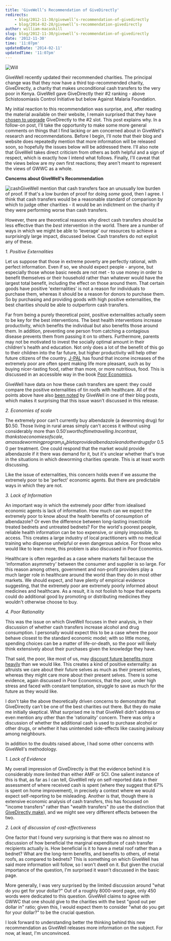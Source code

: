 ```yaml
---
title: 'GiveWell’s Recommendation of GiveDirectly'
redirects:
    - blog/2012-11-30/givewell’s-recommendation-of-givedirectly
    - blog/2014-02-28/givewell’s-recommendation-givedirectly
author: william-macaskill
slug: blog/2012-11-30/givewell’s-recommendation-of-givedirectly
date: '2012-11-30'
time: '11:07pm'
updatedDate: '2014-02-11'
updatedTime: '11:07pm'
---
```

![Will](/images/uploads/will-crouch.jpg)

GiveWell recently updated their recommended charities. The principal change was that they now have a third top-recommended charity, GiveDirectly, a charity that makes unconditional cash transfers to the very poor in Kenya. GiveWell gave GiveDirectly their #2 ranking - above Schistosomiasis Control Initiative but below Against Malaria Foundation.

My initial reaction to this recommendation was surprise, and, after reading the material available on their website, I remain surprised that they have [chosen to upgrade](http://blog.givewell.org/2012/11/26/our-top-charities-for-the-2012-giving-season/) GiveDirectly to the #2 slot. This post explains why. In a follow-on post, I'll take the opportunity to make some more general comments on things that I find lacking or am concerned about in GiveWell's research and recommendations. Before I begin, I'll note that their blog and website does repeatedly mention that more information will be released soon, so hopefully the issues below will be addressed there. I'll also note that GiveWell takes direct criticism from others as both helpful and a sign of respect, which is exactly how I intend what follows. Finally, I'll caveat that the views below are my own first reactions; they aren't meant to represent the views of GWWC as a whole.

**Concerns about GiveWell's Recommendation**

![cash](/images/uploads/money-hand-cash-dollars-fotolia_113356_subscription_l.jpg)GiveWell mention that cash transfers face an unusually low burden of proof. If that's a low burden of proof for doing _some_ good, then I agree. I think that cash transfers would be a reasonable standard of comparison by which to judge other charities - it would be an indictment on the charity if they were performing worse than cash transfers.

However, there are theoretical reasons why direct cash transfers should be less effective than the _best_ intervention in the world. There are a number of ways in which we might be able to 'leverage' our resources to achieve a surprisingly large impact, discussed below. Cash transfers do not exploit any of these.

_1\. Positive Externalities_

Let us suppose that those in extreme poverty are perfectly rational, with perfect information. Even if so, we should expect people - anyone, but especially those whose basic needs are not met - to use money in order to benefit themselves or their household rather than whatever would have the largest total benefit, including the effect on those around them. That certain goods have positive 'externalities' is not a reason for individuals to purchase them, whereas it should be a reason for donors to purchase them. So by purchasing and providing goods with high positive externalities, the best charities should be able to outperform cash transfers.

Far from being a purely theoretical point, positive externalities actually seem to be key for the best interventions. The best health interventions increase productivity, which benefits the individual but also benefits those around them. In addition, preventing one person from catching a contagious disease prevents them from passing it on to others. Furthermore, parents may not be motivated to invest the socially optimal amount in their children's health and education. Not only does a lot of the benefit of this go to their children into the far future, but higher productivity will help other future citizens of the country. [J-PAL](http://www.povertyactionlab.org/) has found that income increases of the extremely poor are often spent making life more pleasant, such as by buying nicer-tasting food, rather than more, or more nutritious, food. This is discussed in an accessible way in the book [Poor Economics](http://www.pooreconomics.com/).

GiveWell have data on how these cash transfers are spent: they could compare the positive externalities of tin roofs with healthcare. All of the points above have also [been noted](http://blog.givewell.org/2012/05/30/giving-cash-versus-giving-bednets/) by GiveWell in one of their blog posts, which makes it surprising that this issue wasn't discussed in this release.

_2\. Economies of scale_

The extremely poor can't currently buy albendazole (a deworming drug) for $0.50\. Those living in rural areas simply can't access it without using considerably more than $0.50's worth of time travelling. In contrast, thanks to economies of scale, a mass deworming program _is_ able to provide albendazole and other drugs for ~$0.50 per treatment. One could respond that the market would provide albendazole if it there was demand for it, but it's unclear whether that's true in the situations in which deworming charities operate. This is at least worth discussing.

Like the issue of externalities, this concern holds even if we assume the extremely poor to be 'perfect' economic agents. But there are predictable ways in which they are not.

_3\. Lack of Information_

An important way in which the extremely poor differ from idealised economic agents is lack of information. How much can we expect the extremely poor to know about the health benefits of consumption of albendazole? Or even the difference between long-lasting insecticide treated bednets and untreated bednets? For the world's poorest people, reliable health information can be too expensive, or simply impossible, to access. This creates a large industry of local practitioners with no medical training who dispense unhelpful or even dangerous advice. For those who would like to learn more, this problem is also discussed in Poor Economics.

Healthcare is often regarded as a case where markets fail because the 'information asymmetry' between the consumer and supplier is so large. For this reason among others, government and non-profit providers play a much larger role in healthcare around the world than they do in most other markets. We should expect, and have plenty of empirical evidence suggesting, that the extremely poor are extremely poorly informed about medicines and healthcare. As a result, it is not foolish to hope that experts could do additional good by promoting or distributing medicines they wouldn't otherwise choose to buy.

_4\. Poor Rationality_

This was the issue on which GiveWell focuses in their analysis, in their discussion of whether cash transfers increase alcohol and drug consumption. I personally would expect this to be a case where the poor behave closest to the standard economic model; with so little money, spending choices can be a matter of life-or-death, so the poor will likely think extensively about their purchases given the knowledge they have.

That said, the poor, like most of us, may [discount future benefits more heavily](http://www.overcomingbias.com/2012/10/paternalism-can-be-kind-just-not-to-present-you.html) than we would like. This creates a kind of positive externality: as altruists we care about their future selves as much as their present selves, whereas they might care more about their present selves. There is some evidence, again discussed in Poor Economics, that the poor, under high stress and faced with constant temptation, struggle to save as much for the future as they would like.

I don't take the above theoretically driven concerns to demonstrate that GiveDirectly can't be one of the best charities out there. But they do make me initially skeptical. What surprised me is that GiveWell didn't address or even mention any other than the 'rationality' concern. There was only a discussion of whether the additional cash is used to purchase alcohol or other drugs, or whether it has unintended side-effects like causing jealousy among neighbours.

In addition to the doubts raised above, I had some other concerns with GiveWell's methodology.

_1\. Lack of Evidence_

My overall impression of GiveDirectly is that the evidence behind it is considerably more limited than either AMF or SCI. One salient instance of this is that, as far as I can tell, GiveWell rely on self-reported data in their assessment of where received cash is spent (where they suggest that 67% is spent on home improvement), in precisely a context where we would expect self-reporting to be misleading. Another is that, though there is extensive economic analysis of cash transfers, this has focussed on "income transfers" rather than "wealth transfers" (to use the distinction that [GiveDirectly make](http://www.givewell.org/international/top-charities/give-directly)), and we might see very different effects between the two.

_2\. Lack of discussion of cost-effectiveness_

One factor that I found very surprising is that there was no almost no discussion of how beneficial the marginal expenditure of cash transfer recipients actually is. How beneficial is it to have a metal roof rather than a bednet? What are the long-term benefits, and benefits to others, of metal roofs, as compared to bednets? This is something on which GiveWell has said more information will follow, so I won't dwell on it. But given the crucial importance of the question, I'm surprised it wasn't discussed in the basic page.

More generally, I was very surprised by the limited discussion around "what do you get for your dollar?" Out of a roughly 8000-word page, only 450 words were dedicated to this question. GiveWell claims to agree with GWWC that one should give to the charities with the best "good out per dollar in" ratio; given this, I would expect them to consider "what do you get for your dollar?" to be the crucial question.

I look forward to understanding better the thinking behind this new recommendation as GiveWell releases more information on the subject. For now, at least, I'm unconvinced.
